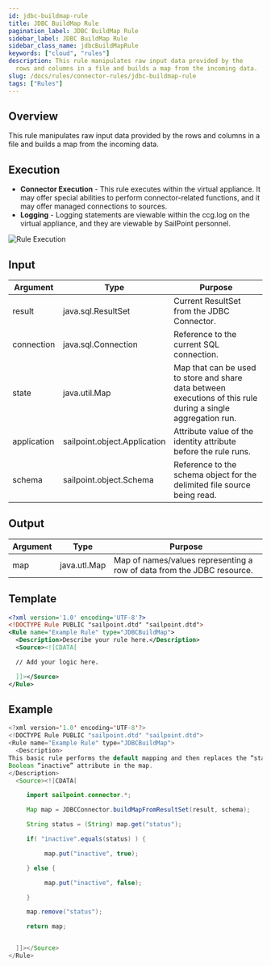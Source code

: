 ```yaml
---
id: jdbc-buildmap-rule
title: JDBC BuildMap Rule
pagination_label: JDBC BuildMap Rule
sidebar_label: JDBC BuildMap Rule
sidebar_class_name: jdbcBuildMapRule
keywords: ["cloud", "rules"]
description: This rule manipulates raw input data provided by the
  rows and columns in a file and builds a map from the incoming data.
slug: /docs/rules/connector-rules/jdbc-buildmap-rule
tags: ["Rules"]
---
```


## Overview

This rule manipulates raw input data provided by the rows and columns in a file and builds a map from the incoming data.

## Execution

- **Connector Execution** - This rule executes within the virtual appliance. It
  may offer special abilities to perform connector-related functions, and it may
  offer managed connections to sources.
- **Logging** - Logging statements are viewable within the ccg.log on the
  virtual appliance, and they are viewable by SailPoint personnel.

![Rule Execution](../img/connector_execution.png)

## Input

| Argument    | Type                         | Purpose                                                                                                       |
| ----------- | ---------------------------- | ------------------------------------------------------------------------------------------------------------- |
| result      | java.sql.ResultSet           | Current ResultSet from the JDBC Connector.                                                                    |
| connection  | java.sql.Connection          | Reference to the current SQL connection.                                                                      |
| state       | java.util.Map                | Map that can be used to store and share data between executions of this rule during a single aggregation run. |
| application | sailpoint.object.Application | Attribute value of the identity attribute before the rule runs.                                               |
| schema      | sailpoint.object.Schema      | Reference to the schema object for the delimited file source being read.                                      |

## Output

| Argument | Type         | Purpose                                                                |
| -------- | ------------ | ---------------------------------------------------------------------- |
| map      | java.utl.Map | Map of names/values representing a row of data from the JDBC resource. |

## Template

```xml
<?xml version='1.0' encoding='UTF-8'?>
<!DOCTYPE Rule PUBLIC "sailpoint.dtd" "sailpoint.dtd">
<Rule name="Example Rule" type="JDBCBuildMap">
  <Description>Describe your rule here.</Description>
  <Source><![CDATA[

  // Add your logic here.

  ]]></Source>
</Rule>
```

## Example

```java
<?xml version='1.0' encoding='UTF-8'?>
<!DOCTYPE Rule PUBLIC "sailpoint.dtd" "sailpoint.dtd">
<Rule name="Example Rule" type="JDBCBuildMap">
  <Description>
This basic rule performs the default mapping and then replaces the “status” value read from the database with a
Boolean “inactive” attribute in the map.
</Description>
  <Source><![CDATA[

     import sailpoint.connector.*;

     Map map = JDBCConnector.buildMapFromResultSet(result, schema);

     String status = (String) map.get("status");

     if( "inactive".equals(status) ) {

          map.put("inactive", true);

     } else {

          map.put("inactive", false);

     }

     map.remove("status");

     return map;


  ]]></Source>
</Rule>
```
